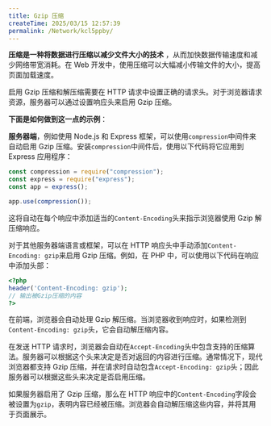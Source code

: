 ```yaml
---
title: Gzip 压缩
createTime: 2025/03/15 12:57:39
permalink: /Network/kcl5ppby/
---
```


**压缩是一种将数据进行压缩以减少文件大小的技术** ，从而加快数据传输速度和减少网络带宽消耗。在 Web 开发中，使用压缩可以大幅减小传输文件的大小，提高页面加载速度。

启用 Gzip 压缩和解压缩需要在 HTTP 请求中设置正确的请求头。对于浏览器请求资源，服务器可以通过设置响应头来启用 Gzip 压缩。

**下面是如何做到这一点的示例**：

**服务器端**，例如使用 Node.js 和 Express 框架，可以使用`compression`中间件来自动启用 Gzip 压缩。安装`compression`中间件后，使用以下代码将它应用到 Express 应用程序：

```javascript
const compression = require("compression");
const express = require("express");
const app = express();

app.use(compression());
```

这将自动在每个响应中添加适当的`Content-Encoding`头来指示浏览器使用 Gzip 解压缩响应。

对于其他服务器端语言或框架，可以在 HTTP 响应头中手动添加`Content-Encoding: gzip`来启用 Gzip 压缩。例如，在 PHP 中，可以使用以下代码在响应中添加头部：

```php
<?php
header('Content-Encoding: gzip');
// 输出被Gzip压缩的内容
?>
```

在前端，浏览器会自动处理 Gzip 解压缩。当浏览器收到响应时，如果检测到`Content-Encoding: gzip`头，它会自动解压缩内容。

在发送 HTTP 请求时，浏览器会自动在`Accept-Encoding`头中包含支持的压缩算法。服务器可以根据这个头来决定是否对返回的内容进行压缩。通常情况下，现代浏览器都支持 Gzip 压缩，并在请求时自动包含`Accept-Encoding: gzip`头；因此服务器可以根据这些头来决定是否启用压缩。

如果服务器启用了 Gzip 压缩，那么在 HTTP 响应中的`Content-Encoding`字段会被设置为`gzip`，表明内容已经被压缩。浏览器会自动解压缩这些内容，并将其用于页面展示。
